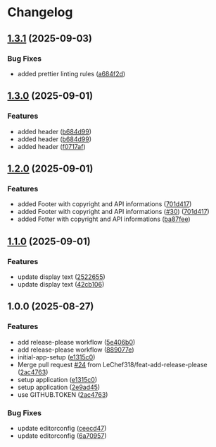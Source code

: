 # Changelog

## [1.3.1](https://github.com/LeChef318/M324-Projektarbeit/compare/v1.3.0...v1.3.1) (2025-09-03)


### Bug Fixes

* added prettier linting rules ([a684f2d](https://github.com/LeChef318/M324-Projektarbeit/commit/a684f2da235726cd938b6a777879291b2bb8d8e7))

## [1.3.0](https://github.com/LeChef318/M324-Projektarbeit/compare/v1.2.0...v1.3.0) (2025-09-01)


### Features

* added header ([b684d99](https://github.com/LeChef318/M324-Projektarbeit/commit/b684d996d8a456c3a7b8ba828605deb6b4ee03f9))
* added header ([b684d99](https://github.com/LeChef318/M324-Projektarbeit/commit/b684d996d8a456c3a7b8ba828605deb6b4ee03f9))
* added header ([f0717af](https://github.com/LeChef318/M324-Projektarbeit/commit/f0717af94a3cfdf02119d2656c421f6c19f75aa3))

## [1.2.0](https://github.com/LeChef318/M324-Projektarbeit/compare/v1.1.0...v1.2.0) (2025-09-01)


### Features

* added Footer with copyright and API informations ([701d417](https://github.com/LeChef318/M324-Projektarbeit/commit/701d41718703ab0221465a660226be94d96bd276))
* added Footer with copyright and API informations ([#30](https://github.com/LeChef318/M324-Projektarbeit/issues/30)) ([701d417](https://github.com/LeChef318/M324-Projektarbeit/commit/701d41718703ab0221465a660226be94d96bd276))
* added Fotter with copyright and API informations ([ba87fee](https://github.com/LeChef318/M324-Projektarbeit/commit/ba87fee75a2ed4d89cac7978bcd3f8e40e9aab7f))

## [1.1.0](https://github.com/LeChef318/M324-Projektarbeit/compare/v1.0.0...v1.1.0) (2025-09-01)


### Features

* update display text ([2522655](https://github.com/LeChef318/M324-Projektarbeit/commit/252265522d473c7852e1f8b076a09654276dbe5d))
* update display text ([42cb106](https://github.com/LeChef318/M324-Projektarbeit/commit/42cb106338df3c5906c27478a76855ea1082fb07))

## 1.0.0 (2025-08-27)


### Features

* add release-please workflow ([5e406b0](https://github.com/LeChef318/M324-Projektarbeit/commit/5e406b09e69cc57ce820eaf6e4dd750a901988b6))
* add release-please workflow ([889077e](https://github.com/LeChef318/M324-Projektarbeit/commit/889077ea540eaa5ec986fd3e6026de469d05c69b))
* initial-app-setup ([e1315c0](https://github.com/LeChef318/M324-Projektarbeit/commit/e1315c075284e2b197fa64dd6d74dfb9dab979db))
* Merge pull request [#24](https://github.com/LeChef318/M324-Projektarbeit/issues/24) from LeChef318/feat-add-release-please ([2ac4763](https://github.com/LeChef318/M324-Projektarbeit/commit/2ac4763bde7e484868342cd91b92572a699eae91))
* setup application ([e1315c0](https://github.com/LeChef318/M324-Projektarbeit/commit/e1315c075284e2b197fa64dd6d74dfb9dab979db))
* setup application ([2e9ad45](https://github.com/LeChef318/M324-Projektarbeit/commit/2e9ad455e9b4d91436fa86162100a162f77d1510))
* use GITHUB.TOKEN ([2ac4763](https://github.com/LeChef318/M324-Projektarbeit/commit/2ac4763bde7e484868342cd91b92572a699eae91))


### Bug Fixes

* update editorconfig ([ceecd47](https://github.com/LeChef318/M324-Projektarbeit/commit/ceecd4766b5e519427a8023c59e896904d07dfec))
* update editorconfig ([6a70957](https://github.com/LeChef318/M324-Projektarbeit/commit/6a70957ee2922db3669ee1e09c293c2bb7c495cf))
